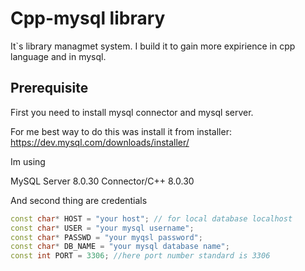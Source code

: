 # Cpp-mysql library

It`s library managmet system. I build it to gain more expirience in cpp language and in mysql.


## Prerequisite

First you need to install mysql connector and mysql server.

For me best way to do this was install it from installer:
https://dev.mysql.com/downloads/installer/

Im using 

MySQL Server 8.0.30
Connector/C++ 8.0.30

And second thing are credentials

```cpp
const char* HOST = "your host"; // for local database localhost
const char* USER = "your mysql username";
const char* PASSWD = "your myqsl password";
const char* DB_NAME = "your mysql database name";
const int PORT = 3306; //here port number standard is 3306
```
